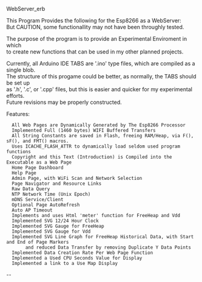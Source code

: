 WebServer_erb

This Program Provides the following for the Esp8266 as a WebServer:  
But CAUTION, some functionallity may not have been throughly tested.  

The purpose of the program is to provide an Experimental Enviroment in which  
to create new functions that can be used in my other planned projects.  

Currently, all Arduino IDE TABS are '.ino' type files, which are compiled as a single blob.  
The structure of this progame could be better, as normally, the TABS should be set up  
as '.h', '.c', or '.cpp' files, but this is easier and quicker for my experimental efforts.  
Future revisions may be properly constructed.  

Features:

      All Web Pages are Dynamically Generated by The Esp8266 Processor  
      Implemented Full (1460 bytes) WIFI Buffered Transfers  
      All String Constants are saved in Flash, freeing RAM/Heap, via F(), sF(), and FMT() macros.  
      Uses ICACHE_FLASH_ATTR to dynamically load seldom used program functions  
      Copyright and this Text (Introduction) is Compiled into the Executable as a Web Page  
      Home Page Dashboard  
      Help Page  
      Admin Page, with WiFi Scan and Network Selection  
      Page Navigator and Resource Links  
      Raw Data Query  
      NTP Network Time (Unix Epoch)  
      mDNS Service/Client  
      Optional Page AutoRefresh  
      Auto AP Timeout  
      Implements and uses Html 'meter' function for FreeHeap and Vdd  
      Implemented SVG 12/24 Hour Clock  
      Implemented SVG Gauge for FreeHeap  
      Implemented SVG Gauge for Vdd  
      Implemented SVG Line Graph for FreeHeap Historical Data, with Start and End of Page Markers  
           and reduced Data Transfer by removing Duplicate Y Data Points  
      Implemented Data Creation Rate Per Web Page Function  
      Implemented a Used CPU Seconds Value for Display  
      Implemented a link to a Use Map Display

--

